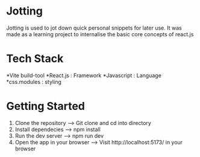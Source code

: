 # Jotting 

Jotting is used to jot down quick personal snippets for later use. It was made as a learning project to internalise the basic core concepts of react.js

# Tech Stack 

*Vite build-tool
*React.js : Framework
*Javascript : Language
*css.modules : styling

# Getting Started 

1. Clone the repository --> Git clone and cd into directory
2. Install dependecies --> npm install
3. Run the dev server --> npm run dev
4. Open the app in your browser --> Visit http://localhost:5173/ in your browser
